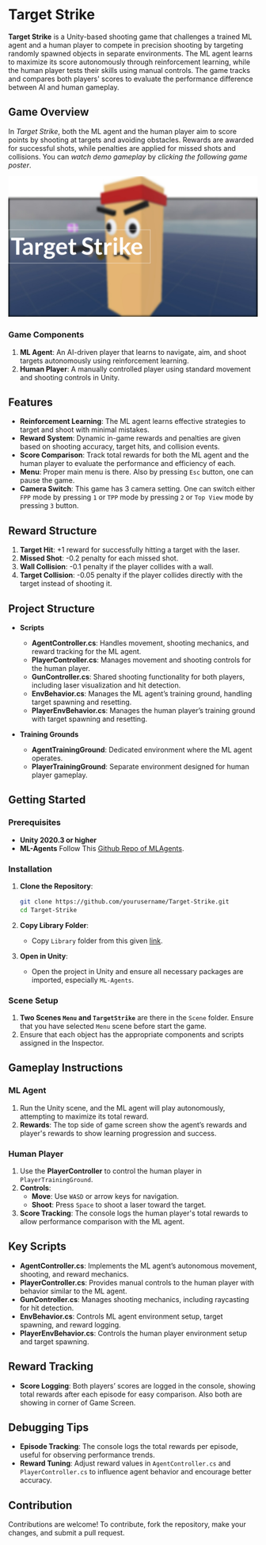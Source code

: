 
# Target Strike

**Target Strike** is a Unity-based shooting game that challenges a trained ML agent and a human player to compete in precision shooting by targeting randomly spawned objects in separate environments. The ML agent learns to maximize its score autonomously through reinforcement learning, while the human player tests their skills using manual controls. The game tracks and compares both players' scores to evaluate the performance difference between AI and human gameplay.

## Game Overview

In *Target Strike*, both the ML agent and the human player aim to score points by shooting at targets and avoiding obstacles. Rewards are awarded for successful shots, while penalties are applied for missed shots and collisions. You can *watch demo gameplay* by *clicking the following game poster*.

[![Watch the video](https://github.com/Zeekersky/Target_Strike_Game/blob/main/TargetStrikeGamePoster.jpg)](https://youtu.be/h2Xp72Lh_KU)

### Game Components

1. **ML Agent**: An AI-driven player that learns to navigate, aim, and shoot targets autonomously using reinforcement learning.
2. **Human Player**: A manually controlled player using standard movement and shooting controls in Unity.

## Features

- **Reinforcement Learning**: The ML agent learns effective strategies to target and shoot with minimal mistakes.
- **Reward System**: Dynamic in-game rewards and penalties are given based on shooting accuracy, target hits, and collision events.
- **Score Comparison**: Track total rewards for both the ML agent and the human player to evaluate the performance and efficiency of each.
- **Menu**: Proper main menu is there. Also by pressing `Esc` button, one can pause the game.
- **Camera Switch**: This game has 3 camera setting. One can switch either `FPP` mode by pressing `1` or `TPP` mode by pressing `2` or `Top View` mode by pressing `3` button.

## Reward Structure

1. **Target Hit**: +1 reward for successfully hitting a target with the laser.
2. **Missed Shot**: -0.2 penalty for each missed shot.
3. **Wall Collision**: -0.1 penalty if the player collides with a wall.
4. **Target Collision**: -0.05 penalty if the player collides directly with the target instead of shooting it.

## Project Structure

- **Scripts**
  - **AgentController.cs**: Handles movement, shooting mechanics, and reward tracking for the ML agent.
  - **PlayerController.cs**: Manages movement and shooting controls for the human player.
  - **GunController.cs**: Shared shooting functionality for both players, including laser visualization and hit detection.
  - **EnvBehavior.cs**: Manages the ML agent’s training ground, handling target spawning and resetting.
  - **PlayerEnvBehavior.cs**: Manages the human player’s training ground with target spawning and resetting.

- **Training Grounds**
  - **AgentTrainingGround**: Dedicated environment where the ML agent operates.
  - **PlayerTrainingGround**: Separate environment designed for human player gameplay.

## Getting Started

### Prerequisites

- **Unity 2020.3 or higher**
- **ML-Agents** Follow This [Github Repo of MLAgents](https://github.com/Unity-Technologies/ml-agents).

### Installation

1. **Clone the Repository**:
   ```bash
   git clone https://github.com/yourusername/Target-Strike.git
   cd Target-Strike
   ```
2. **Copy Library Folder**:
   - Copy `Library` folder from this given [link](https://drive.google.com/drive/folders/1kbSbZiRYR7hZ0JhDMHK7TYtsvLy1ongQ?usp=sharing).
     
3. **Open in Unity**:
   - Open the project in Unity and ensure all necessary packages are imported, especially `ML-Agents`.

### Scene Setup

1. **Two Scenes `Menu` and `TargetStrike`** are there in the `Scene` folder. Ensure that you have selected `Menu` scene before start the game.
2. Ensure that each object has the appropriate components and scripts assigned in the Inspector.

## Gameplay Instructions

### ML Agent

1. Run the Unity scene, and the ML agent will play autonomously, attempting to maximize its total reward.
2. **Rewards**: The top side of game screen show the agent’s rewards and player's rewards to show learning progression and success.

### Human Player

1. Use the **PlayerController** to control the human player in `PlayerTrainingGround`.
2. **Controls**:
   - **Move**: Use `WASD` or arrow keys for navigation.
   - **Shoot**: Press `Space` to shoot a laser toward the target.
3. **Score Tracking**: The console logs the human player's total rewards to allow performance comparison with the ML agent.

## Key Scripts

- **AgentController.cs**: Implements the ML agent’s autonomous movement, shooting, and reward mechanics.
- **PlayerController.cs**: Provides manual controls to the human player with behavior similar to the ML agent.
- **GunController.cs**: Manages shooting mechanics, including raycasting for hit detection.
- **EnvBehavior.cs**: Controls ML agent environment setup, target spawning, and reward logging.
- **PlayerEnvBehavior.cs**: Controls the human player environment setup and target spawning.

## Reward Tracking

- **Score Logging**: Both players’ scores are logged in the console, showing total rewards after each episode for easy comparison. Also both are showing in corner of Game Screen.

## Debugging Tips

- **Episode Tracking**: The console logs the total rewards per episode, useful for observing performance trends.
- **Reward Tuning**: Adjust reward values in `AgentController.cs` and `PlayerController.cs` to influence agent behavior and encourage better accuracy.

## Contribution

Contributions are welcome! To contribute, fork the repository, make your changes, and submit a pull request.
